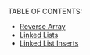 TABLE OF CONTENTS:

* [Reverse Array](https://github.com/yosh-401-advanced-javascript/data-structures-and-algorithms/tree/master/data-structures/reverse-array)
* [Linked Lists](https://github.com/yosh-401-advanced-javascript/data-structures-and-algorithms/pull/1)
* [Linked List Inserts](https://github.com/yosh-401-advanced-javascript/data-structures-and-algorithms/pull/2)


